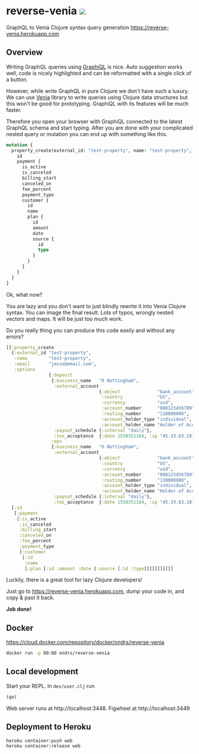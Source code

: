 # reverse-venia ![](https://travis-ci.org/ondrs/reverse-venia.svg?branch=master)

GraphQL to Venia Clojure syntax query generation
https://reverse-venia.herokuapp.com

## Overview

Writing GraphQL queries using [GraphiQL](https://github.com/graphql/graphiql) is nice.
Auto suggestion works well, code is nicely highlighted and can be reformatted with a single click of a button.

However, while write GraphQL in pure Clojure we don't have such a luxury. 
We can use [Venia](https://github.com/Vincit/venia) library to write queries using Clojure data structures but this won't be good for prototyping.
GraphiQL with its features will be much faster.

Therefore you open your browser with GraphiQL connected to the latest GraphQL schema and start typing.
After you are done with your complicated nested query or mutation you can end up with something like this.

```graphql
mutation {
  property_create(external_id: "test-property", name: "test-property", email: "jesse@emaıl.com", options: {deposit: {business_name: "6 Nottingham", external_account: {object: "bank_account", country: "US", currency: "usd", account_number: "000123456789", routing_number: "110000000", account_holder_type: "individual", account_holder_name: "Holder of Account"}, payout_schedule: {interval: "daily"}, tos_acceptance: {date: 1558351184, ip: "45.33.63.187"}}, ops: {business_name: "6 Nottingham", external_account: {object: "bank_account", country: "US", currency: "usd", account_number: "000123456789", routing_number: "110000000", account_holder_type: "individual", account_holder_name: "Holder of Account"}, payout_schedule: {interval: "daily"}, tos_acceptance: {date: 1558351184, ip: "45.33.63.187"}}}) {
    id
    payment {
      is_active
      is_canceled
      billing_start
      canceled_on
      fee_percent
      payment_type
      customer {
        id
        name
        plan {
          id
          amount
          date
          source {
            id
            type
          }
        }
      }
    }
  }
}
```

Ok, what now?

You are lazy and you don't want to just blindly rewrite it into Venia Clojure syntax.
You can image the final result. Lots of typos, wrongly nested vectors and maps.
It will be just too much work.

Do you really thing you can produce this code easily and without any errors? 

```clojure
[[:property_create
  {:external_id "test-property",
   :name        "test-property",
   :email       "jesse@emaıl.com",
   :options
                {:deposit
                 {:business_name   "6 Nottingham",
                  :external_account
                                   {:object              "bank_account",
                                    :country             "US",
                                    :currency            "usd",
                                    :account_number      "000123456789",
                                    :routing_number      "110000000",
                                    :account_holder_type "individual",
                                    :account_holder_name "Holder of Account"},
                  :payout_schedule {:interval "daily"},
                  :tos_acceptance  {:date 1558351184, :ip "45.33.63.187"}},
                 :ops
                 {:business_name   "6 Nottingham",
                  :external_account
                                   {:object              "bank_account",
                                    :country             "US",
                                    :currency            "usd",
                                    :account_number      "000123456789",
                                    :routing_number      "110000000",
                                    :account_holder_type "individual",
                                    :account_holder_name "Holder of Account"},
                  :payout_schedule {:interval "daily"},
                  :tos_acceptance  {:date 1558351184, :ip "45.33.63.187"}}}}
  [:id
   [:payment
    [:is_active
     :is_canceled
     :billing_start
     :canceled_on
     :fee_percent
     :payment_type
     [:customer
      [:id
       :name
       [:plan [:id :amount :date [:source [:id :type]]]]]]]]]]]
```

Luckily, there is a great tool for lazy Clojure developers!

Just go to https://reverse-venia.herokuapp.com, dump your code in, and copy & past it back.

**Job done!**


## Docker

https://cloud.docker.com/repository/docker/ondrs/reverse-venia

```bash
docker run -p 80:80 ondrs/reverse-venia
```


## Local development

Start your REPL.
In `dev/user.clj` run 
```clojure
(go)
```

Web server runs at http://localhost:3448.
Figwheel at http://localhost:3449


## Deployment to Heroku

```bash
heroku container:push web
heroku container:release web
```
